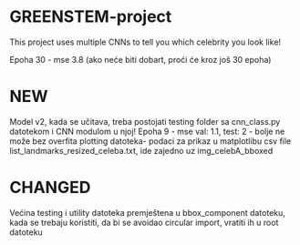 # GREENSTEM-project

This project uses multiple CNNs to tell you which celebrity you look like! 

Epoha 30 - mse 3.8
(ako neće biti dobart, proći će kroz još 30 epoha)

# NEW 
Model v2, kada se učitava, treba postojati testing folder sa cnn_class.py datotekom i CNN modulom u njoj!
Epoha 9 - mse val: 1.1, test: 2 - bolje ne može bez overfita
plotting datoteka- podaci za prikaz u matplotlibu
csv file list_landmarks_resized_celeba.txt, ide zajedno uz img_celebA_bboxed
# CHANGED
Većina testing i utility datoteka premještena u bbox_component datoteku, 
kada se trebaju koristiti, da bi se avoidao circular import, vratiti ih u root datoteku
